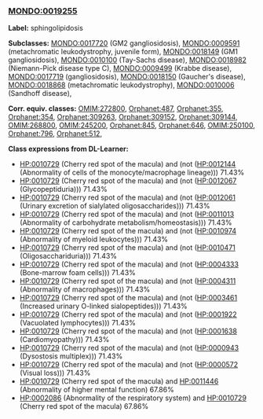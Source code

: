 
### [MONDO:0019255](http://purl.obolibrary.org/obo/MONDO_0019255)
**Label:** sphingolipidosis

**Subclasses:** [MONDO:0017720](http://purl.obolibrary.org/obo/MONDO_0017720) (GM2 gangliosidosis), [MONDO:0009591](http://purl.obolibrary.org/obo/MONDO_0009591) (metachromatic leukodystrophy, juvenile form), [MONDO:0018149](http://purl.obolibrary.org/obo/MONDO_0018149) (GM1 gangliosidosis), [MONDO:0010100](http://purl.obolibrary.org/obo/MONDO_0010100) (Tay-Sachs disease), [MONDO:0018982](http://purl.obolibrary.org/obo/MONDO_0018982) (Niemann-Pick disease type C), [MONDO:0009499](http://purl.obolibrary.org/obo/MONDO_0009499) (Krabbe disease), [MONDO:0017719](http://purl.obolibrary.org/obo/MONDO_0017719) (gangliosidosis), [MONDO:0018150](http://purl.obolibrary.org/obo/MONDO_0018150) (Gaucher's disease), [MONDO:0018868](http://purl.obolibrary.org/obo/MONDO_0018868) (metachromatic leukodystrophy), [MONDO:0010006](http://purl.obolibrary.org/obo/MONDO_0010006) (Sandhoff disease), 

**Corr. equiv. classes:** [OMIM:272800](http://purl.obolibrary.org/obo/OMIM_272800), [Orphanet:487](http://www.orpha.net/ORDO/Orphanet_487), [Orphanet:355](http://www.orpha.net/ORDO/Orphanet_355), [Orphanet:354](http://www.orpha.net/ORDO/Orphanet_354), [Orphanet:309263](http://www.orpha.net/ORDO/Orphanet_309263), [Orphanet:309152](http://www.orpha.net/ORDO/Orphanet_309152), [Orphanet:309144](http://www.orpha.net/ORDO/Orphanet_309144), [OMIM:268800](http://purl.obolibrary.org/obo/OMIM_268800), [OMIM:245200](http://purl.obolibrary.org/obo/OMIM_245200), [Orphanet:845](http://www.orpha.net/ORDO/Orphanet_845), [Orphanet:646](http://www.orpha.net/ORDO/Orphanet_646), [OMIM:250100](http://purl.obolibrary.org/obo/OMIM_250100), [Orphanet:796](http://www.orpha.net/ORDO/Orphanet_796), [Orphanet:512](http://www.orpha.net/ORDO/Orphanet_512), 

**Class expressions from DL-Learner:**

- [HP:0010729](http://purl.obolibrary.org/obo/HP_0010729) (Cherry red spot of the macula) and (not ([HP:0012144](http://purl.obolibrary.org/obo/HP_0012144) (Abnormality of cells of the monocyte/macrophage lineage))) 71.43%
- [HP:0010729](http://purl.obolibrary.org/obo/HP_0010729) (Cherry red spot of the macula) and (not ([HP:0012067](http://purl.obolibrary.org/obo/HP_0012067) (Glycopeptiduria))) 71.43%
- [HP:0010729](http://purl.obolibrary.org/obo/HP_0010729) (Cherry red spot of the macula) and (not ([HP:0012061](http://purl.obolibrary.org/obo/HP_0012061) (Urinary excretion of sialylated oligosaccharides))) 71.43%
- [HP:0010729](http://purl.obolibrary.org/obo/HP_0010729) (Cherry red spot of the macula) and (not ([HP:0011013](http://purl.obolibrary.org/obo/HP_0011013) (Abnormality of carbohydrate metabolism/homeostasis))) 71.43%
- [HP:0010729](http://purl.obolibrary.org/obo/HP_0010729) (Cherry red spot of the macula) and (not ([HP:0010974](http://purl.obolibrary.org/obo/HP_0010974) (Abnormality of myeloid leukocytes))) 71.43%
- [HP:0010729](http://purl.obolibrary.org/obo/HP_0010729) (Cherry red spot of the macula) and (not ([HP:0010471](http://purl.obolibrary.org/obo/HP_0010471) (Oligosacchariduria))) 71.43%
- [HP:0010729](http://purl.obolibrary.org/obo/HP_0010729) (Cherry red spot of the macula) and (not ([HP:0004333](http://purl.obolibrary.org/obo/HP_0004333) (Bone-marrow foam cells))) 71.43%
- [HP:0010729](http://purl.obolibrary.org/obo/HP_0010729) (Cherry red spot of the macula) and (not ([HP:0004311](http://purl.obolibrary.org/obo/HP_0004311) (Abnormality of macrophages))) 71.43%
- [HP:0010729](http://purl.obolibrary.org/obo/HP_0010729) (Cherry red spot of the macula) and (not ([HP:0003461](http://purl.obolibrary.org/obo/HP_0003461) (Increased urinary O-linked sialopeptides))) 71.43%
- [HP:0010729](http://purl.obolibrary.org/obo/HP_0010729) (Cherry red spot of the macula) and (not ([HP:0001922](http://purl.obolibrary.org/obo/HP_0001922) (Vacuolated lymphocytes))) 71.43%
- [HP:0010729](http://purl.obolibrary.org/obo/HP_0010729) (Cherry red spot of the macula) and (not ([HP:0001638](http://purl.obolibrary.org/obo/HP_0001638) (Cardiomyopathy))) 71.43%
- [HP:0010729](http://purl.obolibrary.org/obo/HP_0010729) (Cherry red spot of the macula) and (not ([HP:0000943](http://purl.obolibrary.org/obo/HP_0000943) (Dysostosis multiplex))) 71.43%
- [HP:0010729](http://purl.obolibrary.org/obo/HP_0010729) (Cherry red spot of the macula) and (not ([HP:0000572](http://purl.obolibrary.org/obo/HP_0000572) (Visual loss))) 71.43%
- [HP:0010729](http://purl.obolibrary.org/obo/HP_0010729) (Cherry red spot of the macula) and [HP:0011446](http://purl.obolibrary.org/obo/HP_0011446) (Abnormality of higher mental function) 67.86%
- [HP:0002086](http://purl.obolibrary.org/obo/HP_0002086) (Abnormality of the respiratory system) and [HP:0010729](http://purl.obolibrary.org/obo/HP_0010729) (Cherry red spot of the macula) 67.86%


